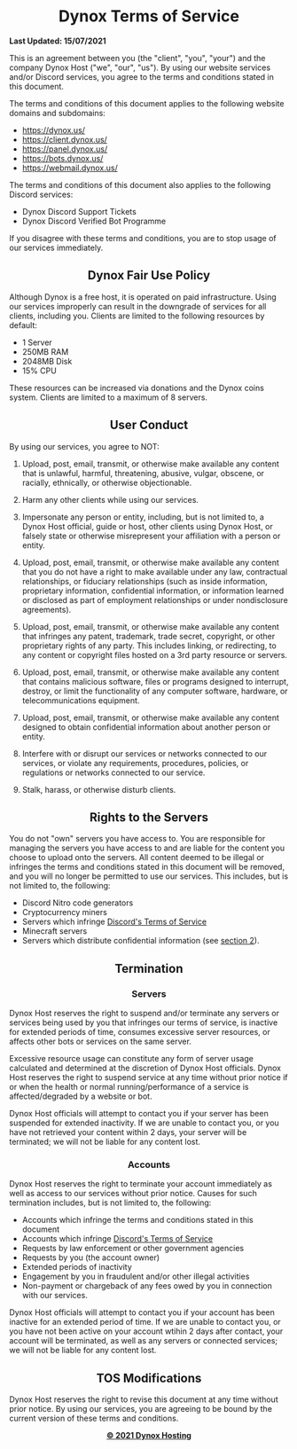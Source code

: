 <h1 align="center">Dynox Terms of Service</h1>

**Last Updated: 15/07/2021**

This is an agreement between you (the "client", "you", "your") and the company Dynox Host ("we", "our", "us"). By using our website services and/or Discord services, you agree to the terms and conditions stated in this document.

The terms and conditions of this document applies to the following website domains and subdomains:
* https://dynox.us/
* https://client.dynox.us/
* https://panel.dynox.us/
* https://bots.dynox.us/
* https://webmail.dynox.us/

The terms and conditions of this document also applies to the following Discord services:
* Dynox Discord Support Tickets
* Dynox Discord Verified Bot Programme

If you disagree with these terms and conditions, you are to stop usage of our services immediately.

<h2 align="center">Dynox Fair Use Policy</h2>

Although Dynox is a free host, it is operated on paid infrastructure. Using our services improperly can result in the downgrade of services for all clients, including you. Clients are limited to the following resources by default:
* 1 Server
* 250MB RAM
* 2048MB Disk
* 15% CPU

These resources can be increased via donations and the Dynox coins system. Clients are limited to a maximum of 8 servers.

<h2 align="center">User Conduct</h2>

By using our services, you agree to NOT:

1. Upload, post, email, transmit, or otherwise make available any content that is unlawful, harmful, threatening, abusive, vulgar, obscene, or racially, ethnically, or otherwise objectionable.

2. Harm any other clients while using our services.

3. Impersonate any person or entity, including, but is not limited to, a Dynox Host official, guide or host, other clients using Dynox Host, or falsely state or otherwise misrepresent your affiliation with a person or entity.

4. Upload, post, email, transmit, or otherwise make available any content that you do not have a right to make available under any law, contractual relationships, or fiduciary relationships (such as inside information, proprietary information, confidential information, or information learned or disclosed as part of employment relationships or under nondisclosure agreements).

5. Upload, post, email, transmit, or otherwise make available any content that infringes any patent, trademark, trade secret, copyright, or other proprietary rights of any party. This includes linking, or redirecting, to any content or copyright files hosted on a 3rd party resource or servers.

6. Upload, post, email, transmit, or otherwise make available any content that contains malicious software, files or programs designed to interrupt, destroy, or limit the functionality of any computer software, hardware, or telecommunications equipment.

7. Upload, post, email, transmit, or otherwise make available any content designed to obtain confidential information about another person or entity.

8. Interfere with or disrupt our services or networks connected to our services, or violate any requirements, procedures, policies, or regulations or networks connected to our service.

9. Stalk, harass, or otherwise disturb clients.

<h2 align="center">Rights to the Servers</h2>

You do not "own" servers you have access to. You are responsible for managing the servers you have access to and are liable for the content you choose to upload onto the servers. All content deemed to be illegal or infringes the terms and conditions stated in this document will be removed, and you will no longer be permitted to use our services. This includes, but is not limited to, the following:
* Discord Nitro code generators
* Cryptocurrency miners
* Servers which infringe [Discord's Terms of Service](https://discord.com/terms)
* Minecraft servers
* Servers which distribute confidential information (see [section 2](#user-conduct)).

<h2 align="center">Termination</h2>

<h3 align="center">Servers</h3>

Dynox Host reserves the right to suspend and/or terminate any servers or services being used by you that infringes our terms of service, is inactive for extended periods of time, consumes excessive server resources, or affects other bots or services on the same server.

Excessive resource usage can constitute any form of server usage calculated and determined at the discretion of Dynox Host officials. Dynox Host reserves the right to suspend service at any time without prior notice if or when the health or normal running/performance of a service is affected/degraded by a website or bot.

Dynox Host officials will attempt to contact you if your server has been suspended for extended inactivity. If we are unable to contact you, or you have not retrieved your content within 2 days, your server will be terminated; we will not be liable for any content lost.

<h3 align="center">Accounts</h3>

Dynox Host reserves the right to terminate your account immediately as well as access to our services without prior notice. Causes for such termination includes, but is not limited to, the following:
* Accounts which infringe the terms and conditions stated in this document
* Accounts which infringe [Discord's Terms of Service](https://discord.com/terms)
* Requests by law enforcement or other government agencies
* Requests by you (the account owner)
* Extended periods of inactivity
* Engagement by you in fraudulent and/or other illegal activities
* Non-payment or chargeback of any fees owed by you in connection with our services.

Dynox Host officials will attempt to contact you if your account has been inactive for an extended period of time. If we are unable to contact you, or you have not been active on your account wtihin 2 days after contact, your account will be terminated, as well as any servers or connected services; we will not be liable for any content lost.

<h2 align="center">TOS Modifications</h2>

Dynox Host reserves the right to revise this document at any time without prior notice. By using our services, you are agreeing to be bound by the current version of these terms and conditions.

<p align="center"><strong><a href="https://dynox.us/">&copy; 2021 Dynox Hosting</a></strong></p>
